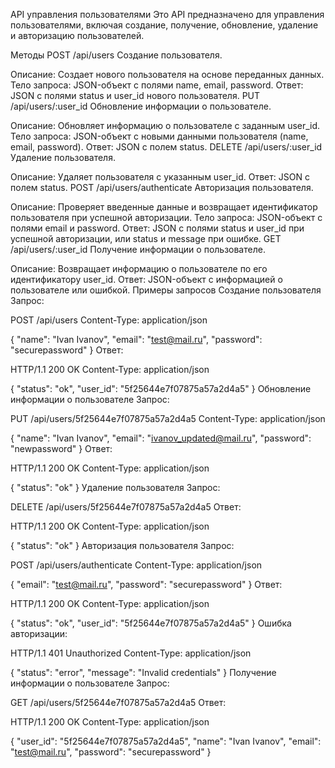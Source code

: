 API управления пользователями
Это API предназначено для управления пользователями, включая создание, получение, обновление, удаление и авторизацию пользователей.

Методы
POST /api/users
Создание пользователя.

Описание: Создает нового пользователя на основе переданных данных.
Тело запроса: JSON-объект с полями name, email, password.
Ответ: JSON с полями status и user_id нового пользователя.
PUT /api/users/:user_id
Обновление информации о пользователе.

Описание: Обновляет информацию о пользователе с заданным user_id.
Тело запроса: JSON-объект с новыми данными пользователя (name, email, password).
Ответ: JSON с полем status.
DELETE /api/users/:user_id
Удаление пользователя.

Описание: Удаляет пользователя с указанным user_id.
Ответ: JSON с полем status.
POST /api/users/authenticate
Авторизация пользователя.

Описание: Проверяет введенные данные и возвращает идентификатор пользователя при успешной авторизации.
Тело запроса: JSON-объект с полями email и password.
Ответ: JSON с полями status и user_id при успешной авторизации, или status и message при ошибке.
GET /api/users/:user_id
Получение информации о пользователе.

Описание: Возвращает информацию о пользователе по его идентификатору user_id.
Ответ: JSON-объект с информацией о пользователе или ошибкой.
Примеры запросов
Создание пользователя
Запрос:

POST /api/users
Content-Type: application/json

{
  "name": "Ivan Ivanov",
  "email": "test@mail.ru",
  "password": "securepassword"
}
Ответ:

HTTP/1.1 200 OK
Content-Type: application/json

{
  "status": "ok",
  "user_id": "5f25644e7f07875a57a2d4a5"
}
Обновление информации о пользователе
Запрос:

PUT /api/users/5f25644e7f07875a57a2d4a5
Content-Type: application/json

{
  "name": "Ivan Ivanov",
  "email": "ivanov_updated@mail.ru",
  "password": "newpassword"
}
Ответ:

HTTP/1.1 200 OK
Content-Type: application/json

{
  "status": "ok"
}
Удаление пользователя
Запрос:

DELETE /api/users/5f25644e7f07875a57a2d4a5
Ответ:

HTTP/1.1 200 OK
Content-Type: application/json

{
  "status": "ok"
}
Авторизация пользователя
Запрос:

POST /api/users/authenticate
Content-Type: application/json

{
  "email": "test@mail.ru",
  "password": "securepassword"
}
Ответ:

HTTP/1.1 200 OK
Content-Type: application/json

{
  "status": "ok",
  "user_id": "5f25644e7f07875a57a2d4a5"
}
Ошибка авторизации:

HTTP/1.1 401 Unauthorized
Content-Type: application/json

{
  "status": "error",
  "message": "Invalid credentials"
}
Получение информации о пользователе
Запрос:

GET /api/users/5f25644e7f07875a57a2d4a5
Ответ:

HTTP/1.1 200 OK
Content-Type: application/json

{
  "user_id": "5f25644e7f07875a57a2d4a5",
  "name": "Ivan Ivanov",
  "email": "test@mail.ru",
  "password": "securepassword"
}